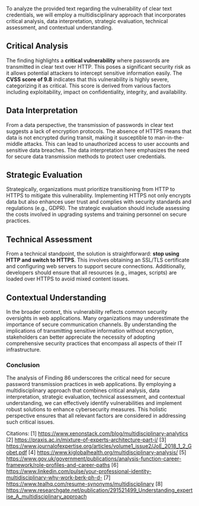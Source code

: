 To analyze the provided text regarding the vulnerability of clear text credentials, we will employ a multidisciplinary approach that incorporates critical analysis, data interpretation, strategic evaluation, technical assessment, and contextual understanding.

## Critical Analysis
The finding highlights a **critical vulnerability** where passwords are transmitted in clear text over HTTP. This poses a significant security risk as it allows potential attackers to intercept sensitive information easily. The **CVSS score of 9.8** indicates that this vulnerability is highly severe, categorizing it as critical. This score is derived from various factors including exploitability, impact on confidentiality, integrity, and availability.

## Data Interpretation
From a data perspective, the transmission of passwords in clear text suggests a lack of encryption protocols. The absence of HTTPS means that data is not encrypted during transit, making it susceptible to man-in-the-middle attacks. This can lead to unauthorized access to user accounts and sensitive data breaches. The data interpretation here emphasizes the need for secure data transmission methods to protect user credentials.

## Strategic Evaluation
Strategically, organizations must prioritize transitioning from HTTP to HTTPS to mitigate this vulnerability. Implementing HTTPS not only encrypts data but also enhances user trust and complies with security standards and regulations (e.g., GDPR). The strategic evaluation should include assessing the costs involved in upgrading systems and training personnel on secure practices.

## Technical Assessment
From a technical standpoint, the solution is straightforward: **stop using HTTP and switch to HTTPS**. This involves obtaining an SSL/TLS certificate and configuring web servers to support secure connections. Additionally, developers should ensure that all resources (e.g., images, scripts) are loaded over HTTPS to avoid mixed content issues.

## Contextual Understanding
In the broader context, this vulnerability reflects common security oversights in web applications. Many organizations may underestimate the importance of secure communication channels. By understanding the implications of transmitting sensitive information without encryption, stakeholders can better appreciate the necessity of adopting comprehensive security practices that encompass all aspects of their IT infrastructure.

### Conclusion
The analysis of Finding 86 underscores the critical need for secure password transmission practices in web applications. By employing a multidisciplinary approach that combines critical analysis, data interpretation, strategic evaluation, technical assessment, and contextual understanding, we can effectively identify vulnerabilities and implement robust solutions to enhance cybersecurity measures. This holistic perspective ensures that all relevant factors are considered in addressing such critical issues.

Citations:
[1] https://www.xenonstack.com/blog/multidisciplinary-analytics
[2] https://praxis.ac.in/mixture-of-experts-architecture-part-i/
[3] https://www.journalofexpertise.org/articles/volume1_issue2/JoE_2018_1_2_Gobet.pdf
[4] https://www.kiglobalhealth.org/multidisciplinary-analysis/
[5] https://www.gov.uk/government/publications/analysis-function-career-framework/role-profiles-and-career-paths
[6] https://www.linkedin.com/pulse/your-professional-identity-multidisciplinary-why-work-berk-ph-d-
[7] https://www.tealhq.com/resume-synonyms/multidisciplinary
[8] https://www.researchgate.net/publication/291521499_Understanding_expertise_A_multidisciplinary_approach